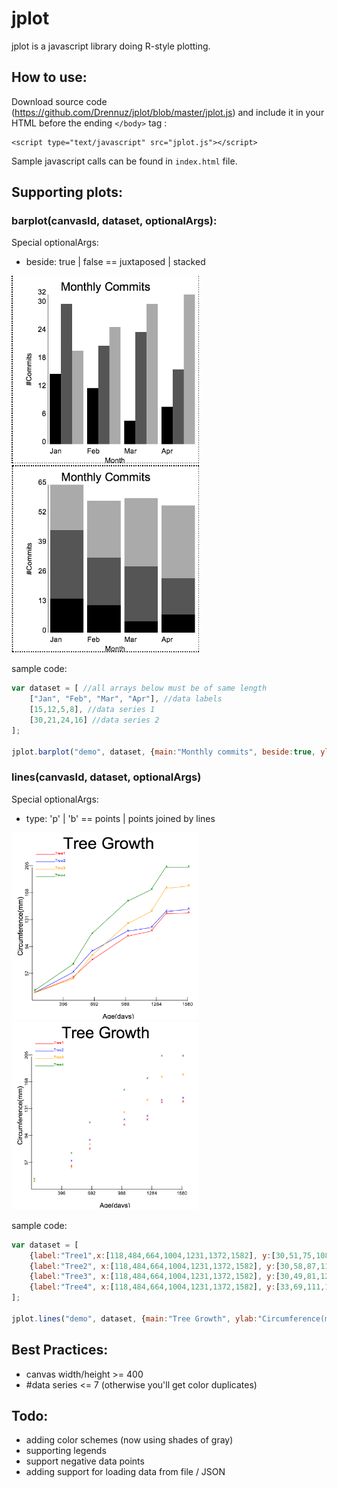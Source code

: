 jplot
=====
jplot is a javascript library doing R-style plotting.

How to use:
-----
Download source code (https://github.com/Drennuz/jplot/blob/master/jplot.js) and include it in your HTML before the ending `</body>` tag :

    <script type="text/javascript" src="jplot.js"></script>

Sample javascript calls can be found in `index.html` file.

Supporting plots:
-----
### barplot(canvasId, dataset, optionalArgs):
Special optionalArgs:
* beside: true | false == juxtaposed | stacked

<img id="barplot-beside-true" src="images/barplot_beside_true.png?raw=true" height="300" width="300"></img>
<img id="barplot-beside-false" src="images/barplot_beside_false.png?raw=true" height="300" width="300"></img>

sample code:
```javascript
var dataset = [ //all arrays below must be of same length
    ["Jan", "Feb", "Mar", "Apr"], //data labels
    [15,12,5,8], //data series 1
    [30,21,24,16] //data series 2
];

jplot.barplot("demo", dataset, {main:"Monthly commits", beside:true, ylab:"#Commits", xlab:"Month"}); 
```

### lines(canvasId, dataset, optionalArgs)
Special optionalArgs:
* type: 'p' | 'b' == points | points joined by lines

<img id="lines-type-b" src="images/lines_type_b.png?raw=true" height="300" width="300"></img>
<img id="lines-type-p" src="images/lines_type_p.png?raw=true" height="300" width="300"></img>

sample code:
```javascript
var dataset = [
    {label:"Tree1",x:[118,484,664,1004,1231,1372,1582], y:[30,51,75,108,115,139,140]},
    {label:"Tree2", x:[118,484,664,1004,1231,1372,1582], y:[30,58,87,115,120,142,145]},
    {label:"Tree3", x:[118,484,664,1004,1231,1372,1582], y:[30,49,81,125,142,174,177]},
    {label:"Tree4", x:[118,484,664,1004,1231,1372,1582], y:[33,69,111,156,172,203,203]}
];

jplot.lines("demo", dataset, {main:"Tree Growth", ylab:"Circumference(mm)", xlab:"Age(days)", type:"b", minX: 0, minY: 0}); //minX and minY scale the starting point accordingly.
```

Best Practices:
-----
* canvas width/height >= 400
* #data series <= 7 (otherwise you'll get color duplicates)

Todo:
------
* adding color schemes (now using shades of gray)
* supporting legends
* support negative data points
* adding support for loading data from file / JSON

